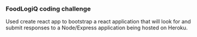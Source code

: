 ### FoodLogiQ coding challenge

Used create react app to bootstrap a react application that will look for and submit responses to a Node/Express application being hosted on Heroku.
